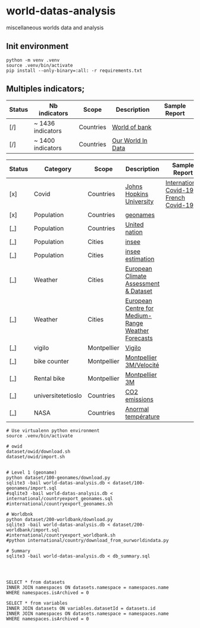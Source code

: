 # world-datas-analysis
miscellaneous worlds data and analysis

## Init environment

```
python -m venv .venv
source .venv/bin/activate
pip install --only-binary=:all: -r requirements.txt
```

## Multiples indicators;

| Status | Nb indicators               | Scope       | Description                                                                                                                             | Sample Report                                                                                                       |
|--------|-----------------------------|-------------|-----------------------------------------------------------------------------------------------------------------------------------------|---------------------------------------------------------------------------------------------------------------------|
| [/]    | ~ 1436 indicators           | Countries   | [World of bank](https://donnees.banquemondiale.org/indicateur/?tab=all)                                                                       |                                                                                                                     |
| [/]    | ~ 1400 indicators           | Countries   | [Our World In Data](https://ourworldindata.org/charts)                                                                       |                                                                                                                     |



| Status | Category                    | Scope       | Description                                                                                                                             | Sample Report                                                                                                       |
|--------|-----------------------------|-------------|-----------------------------------------------------------------------------------------------------------------------------------------|---------------------------------------------------------------------------------------------------------------------|
| [x]    | Covid                       | Countries   | [Johns Hopkins University](https://github.com/CSSEGISandData/COVID-19)                                                                  | [International Covid-19](international/covid-19/README.md) / [French Covid-19](countries/french/covid-19/README.md) |
| [x]    | Population                  | Countries   | [geonames](https://download.geonames.org/export/dump/)                                                                                  |                                                                                                                     |
| [_]    | Population                  | Countries   | [United nation](https://population.un.org/wpp/Download/Standard/Population/)                                                            |                                                                                                                     |
| [_]    | Population                  | Cities      | [insee](https://www.insee.fr/fr/information/2008354)                                                                                    |                                                                                                                     |
| [_]    | Population                  | Cities      | [insee estimation](https://www.insee.fr/fr/statistiques/1893198)                                                                        |                                                                                                                     |
| [_]    | Weather                     | Cities      | [European Climate Assessment & Dataset](https://www.ecad.eu/dailydata/predefinedseries.php)                                             |                                                                                                                     |
| [_]    | Weather                     | Cities      | [European Centre for Medium-Range Weather Forecasts](https://confluence.ecmwf.int/display/WEBAPI/Accessing+ECMWF+data+servers+in+batch) |                                                                                                                     |
| [_]    | vigilo                      | Montpellier | [Vigilo](https://vigilo.city/fr/)                                                                                                       |                                                                                                                     |
| [_]    | bike counter                | Montpellier | [Montpellier 3M/Velocité](https://compteurs.velocite-montpellier.fr/)                                                                   |                                                                                                                     |
| [_]    | Rental bike                 | Montpellier | [Montpellier 3M](https://data.montpellier3m.fr/dataset/courses-des-velos-velomagg-de-montpellier-mediterranee-metropole)                |                                                                                                                     |
| [_]    | universitetetioslo          | Countries   | [CO2 emissions](https://folk.universitetetioslo.no/roberan/GCB2020.shtml)                                                               |                                                                                                                     |
| [_]    | NASA                        | Countries   | [Anormal température](https://data.giss.nasa.gov/gistemp/)                                                                              |                                                                                                                     |

```
# Use virtualenn python environment
source .venv/bin/activate

# owid
dataset/owid/download.sh
dataset/owid/import.sh


# Level 1 (geoname)
python dataset/100-geonames/download.py
sqlite3 -bail world-datas-analysis.db < dataset/100-geonames/import.sql
#sqlite3 -bail world-datas-analysis.db < international/countryexport_geonames.sql
#international/countryexport_geonames.sh

# Worldbnk
python dataset/200-worldbank/download.py
sqlite3 -bail world-datas-analysis.db < dataset/200-worldbank/import.sql
#international/countryexport_worldbank.sh
#python international/country/download_from_ourworldindata.py

# Summary
sqlite3 -bail world-datas-analysis.db < db_summary.sql
```

```



SELECT * from datasets
INNER JOIN namespaces ON datasets.namespace = namespaces.name
WHERE namespaces.isArchived = 0

SELECT * from variables
INNER JOIN datasets ON variables.datasetId = datasets.id
INNER JOIN namespaces ON datasets.namespace = namespaces.name
WHERE namespaces.isArchived = 0

```